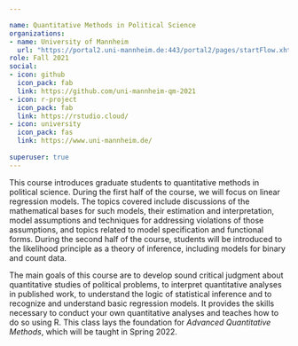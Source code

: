 ```yaml
---

name: Quantitative Methods in Political Science
organizations:
- name: University of Mannheim 
  url: "https://portal2.uni-mannheim.de:443/portal2/pages/startFlow.xhtml?_flowId=detailView-flow&unitId=22746&periodId=923&navigationPosition=hisinoneLehrorganisation,examEventOverviewOwn"
role: Fall 2021
social:
- icon: github
  icon_pack: fab
  link: https://github.com/uni-mannheim-qm-2021
- icon: r-project
  icon_pack: fab
  link: https://rstudio.cloud/
- icon: university
  icon_pack: fas
  link: https://www.uni-mannheim.de/
  
superuser: true
---
```


This course introduces graduate students to quantitative methods in political science.
During the first half of the course, we will focus on linear regression models. The topics covered include discussions of the mathematical bases for such models, their estimation and interpretation, model assumptions and techniques for addressing violations of those assumptions, and topics related to model specification and functional forms. During the second half of the course, students will be introduced to the likelihood principle as a theory of inference, including models for binary and count data.

The main goals of this course are to develop sound critical judgment about quantitative
studies of political problems, to interpret quantitative analyses in published work, to understand the logic of statistical inference and to recognize and understand basic regression models. It provides the skills necessary to conduct your own quantitative analyses and teaches how to do so using R. This class lays the foundation for *Advanced Quantitative Methods*, which will be taught in Spring 2022.

